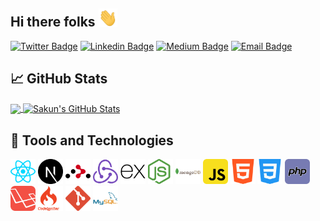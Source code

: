 ## Hi there folks <img src="./assets/wave.gif" width="30px">



<!--
	👋
**sakun9526/sakun9526** is a ✨ _special_ ✨ repository because its `README.md` (this file) appears on your GitHub profile.

Here are some ideas to get you started:

- 🔭 I’m currently working on ...
- 🌱 I’m currently learning ...
- 👯 I’m looking to collaborate on ...
- 🤔 I’m looking for help with ...
- 💬 Ask me about ...
- 📫 How to reach me: ...
- 😄 Pronouns: ...
- ⚡ Fun fact: ...
-->

<!-- ICON WITH LINKS  -->

[![Twitter Badge](https://img.shields.io/badge/-@SakunPushpitha-1ca0f1?style=flat-square&labelColor=1ca0f1&logo=twitter&logoColor=white&link=https://twitter.com/SakunPushpitha)](https://twitter.com/SakunPushpitha) [![Linkedin Badge](https://img.shields.io/badge/-SakunRathnayaka-blue?style=flat-square&logo=Linkedin&logoColor=white&link=https://www.linkedin.com/in/sakun-rathnayaka-678140126/)](https://www.linkedin.com/in/sakun-rathnayaka-678140126/) [![Medium Badge](https://img.shields.io/badge/-@sakunrathnayaka-03a57a?style=flat-square&labelColor=000000&logo=Medium&link=https://medium.com/@sakunrathnayaka)](https://medium.com/@sakunrathnayaka)
[![Email Badge](https://img.shields.io/badge/-sakunrathnayaka@yahoo.com-c14438?style=flat-square&logo=mail&logoColor=white&link=mailto:sakunrathnayaka@yahoo.com)](mailto:sakunrathnayaka@yahoo.com)


<!-- GIHUB STATUS SECTION -->

## &#x1f4c8; GitHub Stats

<a href="https://github.com/sakun9526/sakun9526">
  <img align="center" src="https://github-readme-stats.vercel.app/api/top-langs/?username=sakun9526&size_weight=0.5&count_weight=0.5&count_private=true&hide=html,css&layout=donut-vertical&title_color=ffffff&text_color=c9cacc&icon_color=2bbc8a&bg_color=1d1f21">
</a>
<a href="https://github.com/sakun9526/sakun9526">
  <img align="center" src="https://github-readme-stats.vercel.app/api?username=sakun9526&show_icons=true&line_height=27&count_private=true&title_color=ffffff&text_color=c9cacc&icon_color=2bbc8a&bg_color=1d1f21" alt="Sakun's GitHub Stats" />
</a>

<br>

<!-- Tools and technologies section -->

## &#x1F527; Tools and Technologies

<p align="left">
	<img src="assets/tools and technologies/react.png" height="40px" width="40px">
	<img src="assets/tools and technologies/nextjs.png" height="40px" width="40px">
	<img src="assets/tools and technologies/react router.png" height="40px" width="40px">
	<img src="assets/tools and technologies/redux.png" height="40px" width="40px">
	<img src="assets/tools and technologies/express.png" height="40px" width="40px">
	<img src="assets/tools and technologies/nodejs.png" height="40px" width="40px">
	<img src="assets/tools and technologies/mongodb.png" height="40px" width="40px">
	<img src="assets/tools and technologies/javascript.png" height="40px" width="40px">
	<img src="assets/tools and technologies/html.png" height="40px" width="40px">
	<img src="assets/tools and technologies/css.png" height="40px" width="40px">
	<img src="assets/tools and technologies/php.png" height="40px" width="40px">
	<img src="assets/tools and technologies/laravel.png" height="40px" width="40px">
	<img src="assets/tools and technologies/codeigniter.png" height="40px" width="40px">
	<img src="assets/tools and technologies/git.png" height="40px" width="40px">
	<img src="assets/tools and technologies/mysql.png" height="40px" width="40px">
</p>
